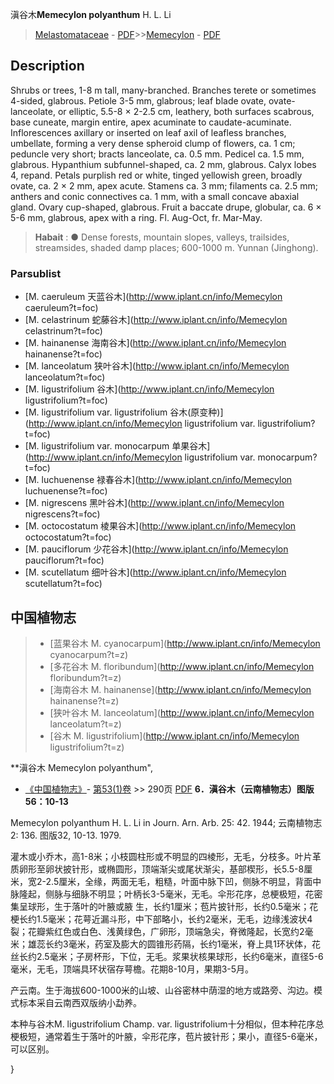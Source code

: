 滇谷木**Memecylon polyanthum** H. L. Li

> [Melastomataceae](http://www.iplant.cn/info/Melastomataceae?t=foc) - [PDF](http://www.iplant.cn/foc/pdf/Melastomataceae.pdf)>>[Memecylon](http://www.iplant.cn/info/Memecylon?t=foc) - [PDF](http://www.iplant.cn/foc/pdf/Memecylon.pdf)

## Description

Shrubs or trees, 1-8 m tall, many-branched. Branches terete or sometimes 4-sided, glabrous. Petiole 3-5 mm, glabrous; leaf blade ovate, ovate-lanceolate, or elliptic, 5.5-8 × 2-2.5 cm, leathery, both surfaces scabrous, base cuneate, margin entire, apex acuminate to caudate-acuminate. Inflorescences axillary or inserted on leaf axil of leafless branches, umbellate, forming a very dense spheroid clump of flowers, ca. 1 cm; peduncle very short; bracts lanceolate, ca. 0.5 mm. Pedicel ca. 1.5 mm, glabrous. Hypanthium subfunnel-shaped, ca. 2 mm, glabrous. Calyx lobes 4, repand. Petals purplish red or white, tinged yellowish green, broadly ovate, ca. 2 × 2 mm, apex acute. Stamens ca. 3 mm; filaments ca. 2.5 mm; anthers and conic connectives ca. 1 mm, with a small concave abaxial gland. Ovary cup-shaped, glabrous. Fruit a baccate drupe, globular, ca. 6 × 5-6 mm, glabrous, apex with a ring. Fl. Aug-Oct, fr. Mar-May.


> **Habait** : 
>● Dense forests, mountain slopes, valleys, trailsides, streamsides, shaded damp places; 600-1000 m. Yunnan (Jinghong).

### Parsublist

* [M.  caeruleum  天蓝谷木](http://www.iplant.cn/info/Memecylon caeruleum?t=foc)
* [M.  celastrinum  蛇藤谷木](http://www.iplant.cn/info/Memecylon celastrinum?t=foc)
* [M.  hainanense  海南谷木](http://www.iplant.cn/info/Memecylon hainanense?t=foc)
* [M.  lanceolatum  狭叶谷木](http://www.iplant.cn/info/Memecylon lanceolatum?t=foc)
* [M.  ligustrifolium  谷木](http://www.iplant.cn/info/Memecylon ligustrifolium?t=foc)
* [M.  ligustrifolium var. ligustrifolium  谷木(原变种)](http://www.iplant.cn/info/Memecylon ligustrifolium var. ligustrifolium?t=foc)
* [M.  ligustrifolium var. monocarpum  单果谷木](http://www.iplant.cn/info/Memecylon ligustrifolium var. monocarpum?t=foc)
* [M.  luchuenense  禄春谷木](http://www.iplant.cn/info/Memecylon luchuenense?t=foc)
* [M.  nigrescens  黑叶谷木](http://www.iplant.cn/info/Memecylon nigrescens?t=foc)
* [M.  octocostatum  棱果谷木](http://www.iplant.cn/info/Memecylon octocostatum?t=foc)
* [M.  pauciflorum  少花谷木](http://www.iplant.cn/info/Memecylon pauciflorum?t=foc)
* [M.  scutellatum  细叶谷木](http://www.iplant.cn/info/Memecylon scutellatum?t=foc)


## 中国植物志

> * [蓝果谷木  M.  cyanocarpum](http://www.iplant.cn/info/Memecylon cyanocarpum?t=z)
> * [多花谷木  M.  floribundum](http://www.iplant.cn/info/Memecylon floribundum?t=z)
> * [海南谷木  M.  hainanense](http://www.iplant.cn/info/Memecylon hainanense?t=z)
> * [狭叶谷木  M.  lanceolatum](http://www.iplant.cn/info/Memecylon lanceolatum?t=z)
> * [谷木  M.  ligustrifolium](http://www.iplant.cn/info/Memecylon ligustrifolium?t=z)


**滇谷木 Memecylon polyanthum",


* [《中国植物志》](http://www.iplant.cn/frps)- [第53(1)卷](http://www.iplant.cn/frps/vol/53(1)) >> 290页 [PDF](http://www.iplant.cn/frps/pdf/53(1)/290b.PDF)
**6．滇谷木（云南植物志）图版56：10-13**

Memecylon polyanthum H. L. Li in Journ. Arn. Arb. 25: 42. 1944; 云南植物志2: 136. 图版32, 10-13. 1979.

灌木或小乔木，高1-8米；小枝圆柱形或不明显的四棱形，无毛，分枝多。叶片革质卵形至卵状披针形，或椭圆形，顶端渐尖或尾状渐尖，基部楔形，长5.5-8厘米，宽2-2.5厘米，全缘，两面无毛，粗糙，叶面中脉下凹，侧脉不明显，背面中脉隆起，侧脉与细脉不明显；叶柄长3-5毫米，无毛。伞形花序，总梗极短，花密集呈球形，生于落叶的叶腋或腋 生，长约1厘米；苞片披针形，长约0.5毫米；花梗长约1.5毫米；花萼近漏斗形，中下部略小，长约2毫米，无毛，边缘浅波状4裂；花瓣紫红色或白色、浅黄绿色，广卵形，顶端急尖，脊微隆起，长宽约2毫米；雄蕊长约3毫米，药室及膨大的圆锥形药隔，长约1毫米，脊上具1环状体，花丝长约2.5毫米；子房杯形，下位，无毛。浆果状核果球形，长约6毫米，直径5-6毫米，无毛，顶端具环状宿存萼檐。花期8-10月，果期3-5月。

产云南。生于海拔600-1000米的山坡、山谷密林中荫湿的地方或路旁、沟边。模式标本采自云南西双版纳小勐养。

本种与谷木M. ligustrifolium Champ. var. ligustrifolium十分相似，但本种花序总梗极短，通常着生于落叶的叶腋，伞形花序，苞片披针形；果小，直径5-6毫米，可以区别。

}